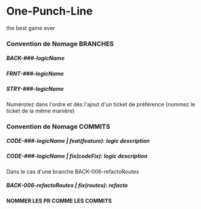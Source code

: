 # One-Punch-Line
the best game ever


### Convention de Nomage BRANCHES

##### BACK-###-logicName
##### FRNT-###-logicName
##### STRY-###-logicName
Numérotez dans l'ordre et dés l'ajout d'un ticket de préférence (nommez le ticket de la même manière)


### Convention de Nomage COMMITS

##### CODE-###-logicName | feat(feature): logic description 
##### CODE-###-logicName | fix(codeFix): logic description 

Dans le cas d'une branche BACK-006-refactoRoutes
##### BACK-006-refactoRoutes | fix(routes): refacto


#### NOMMER LES PR COMME LES COMMITS

